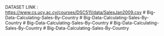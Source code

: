 
DATASET LINK : https://www.cs.ucy.ac.cy/courses/DSC511/data/SalesJan2009.csv
#   B i g - D a t a - C a l c u l a t i n g - S a l e s - B y - C o u n t r y  
 #   B i g - D a t a - C a l c u l a t i n g - S a l e s - B y - C o u n t r y  
 #   B i g - D a t a - C a l c u l a t i n g - S a l e s - B y - C o u n t r y  
 #   B i g - D a t a - C a l c u l a t i n g - S a l e s - B y - C o u n t r y  
 #   B i g - D a t a - C a l c u l a t i n g - S a l e s - B y - C o u n t r y  
 